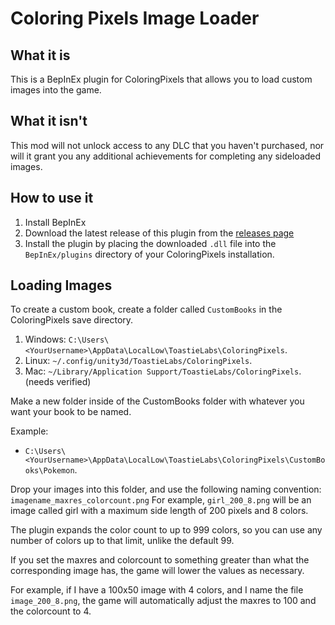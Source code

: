 # Coloring Pixels Image Loader

## What it is

This is a BepInEx plugin for ColoringPixels that allows you to load custom images into the game.

## What it isn't

This mod will not unlock access to any DLC that you haven't purchased, nor will it grant you any additional achievements for completing any sideloaded images.

## How to use it

1. Install BepInEx
2. Download the latest release of this plugin from the [releases page](https://github.com/Midnight145/ColoringPixelsCustomImages/releases)
3. Install the plugin by placing the downloaded `.dll` file into the `BepInEx/plugins` directory of your ColoringPixels installation.

## Loading Images
To create a custom book, create a folder called `CustomBooks` in the ColoringPixels save directory. 
1. Windows: `C:\Users\<YourUsername>\AppData\LocalLow\ToastieLabs\ColoringPixels`.
2. Linux: `~/.config/unity3d/ToastieLabs/ColoringPixels`.
3. Mac: `~/Library/Application Support/ToastieLabs/ColoringPixels`. (needs verified)

Make a new folder inside of the CustomBooks folder with whatever you want your book to be named.

Example:
- `C:\Users\<YourUsername>\AppData\LocalLow\ToastieLabs\ColoringPixels\CustomBooks\Pokemon`.

Drop your images into this folder, and use the following naming convention:
`imagename_maxres_colorcount.png`
For example, `girl_200_8.png` will be an image called girl with a maximum side length of 200 pixels and 8 colors.

The plugin expands the color count to up to 999 colors, so you can use any number of colors up to that limit, unlike the default 99.

If you set the maxres and colorcount to something greater than what the corresponding image has, the game will lower the values as necessary.

For example, if I have a 100x50 image with 4 colors, and I name the file `image_200_8.png`, the game will automatically adjust the maxres to 100 and the colorcount to 4.
